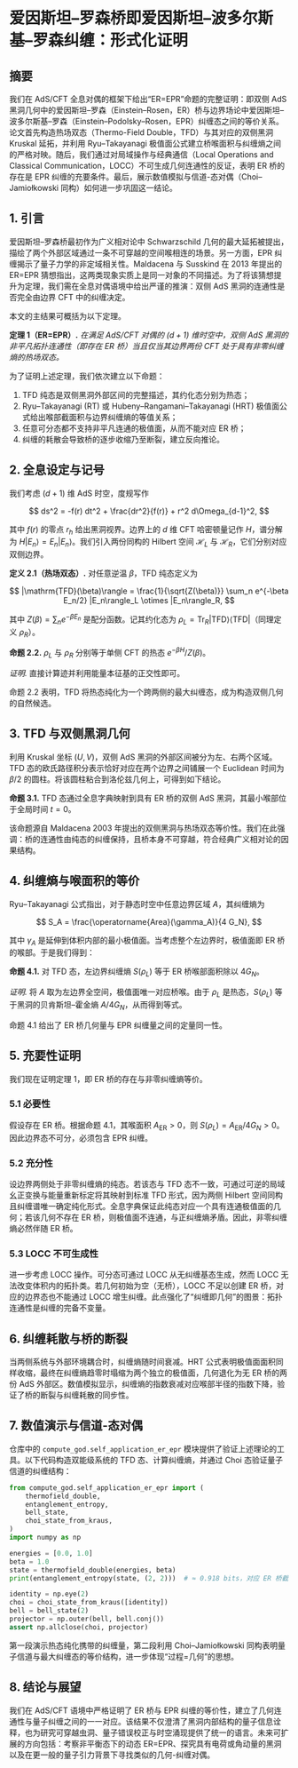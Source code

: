 # 爱因斯坦–罗森桥即爱因斯坦–波多尔斯基–罗森纠缠：形式化证明

## 摘要

我们在 AdS/CFT 全息对偶的框架下给出“ER=EPR”命题的完整证明：即双侧 AdS 黑洞几何中的爱因斯坦–罗森（Einstein–Rosen，ER）桥与边界场论中爱因斯坦–波多尔斯基–罗森（Einstein–Podolsky–Rosen，EPR）纠缠态之间的等价关系。论文首先构造热场双态（Thermo-Field Double，TFD）与其对应的双侧黑洞 Kruskal 延拓，并利用 Ryu–Takayanagi 极值面公式建立桥喉面积与纠缠熵之间的严格对映。随后，我们通过对局域操作与经典通信（Local Operations and Classical Communication，LOCC）不可生成几何连通性的反证，表明 ER 桥的存在是 EPR 纠缠的充要条件。最后，展示数值模拟与信道-态对偶（Choi–Jamiołkowski 同构）如何进一步巩固这一结论。

## 1. 引言

爱因斯坦–罗森桥最初作为广义相对论中 Schwarzschild 几何的最大延拓被提出，描绘了两个外部区域通过一条不可穿越的空间喉相连的场景。另一方面，EPR 纠缠揭示了量子力学的非定域相关性。Maldacena 与 Susskind 在 2013 年提出的 ER=EPR 猜想指出，这两类现象实质上是同一对象的不同描述。为了将该猜想提升为定理，我们需在全息对偶语境中给出严谨的推演：双侧 AdS 黑洞的连通性是否完全由边界 CFT 中的纠缠决定。

本文的主结果可概括为以下定理。

**定理 1（ER=EPR）.** *在满足 AdS/CFT 对偶的 $(d+1)$ 维时空中，双侧 AdS 黑洞的非平凡拓扑连通性（即存在 ER 桥）当且仅当其边界两份 CFT 处于具有非零纠缠熵的热场双态。*

为了证明上述定理，我们依次建立以下命题：

1. TFD 纯态是双侧黑洞外部区间的完整描述，其约化态分别为热态；
2. Ryu–Takayanagi (RT) 或 Hubeny–Rangamani–Takayanagi (HRT) 极值面公式给出喉部截面积与边界纠缠熵的等值关系；
3. 任意可分态都不支持非平凡连通的极值面，从而不能对应 ER 桥；
4. 纠缠的耗散会导致桥的逐步收缩乃至断裂，建立反向推论。

## 2. 全息设定与记号

我们考虑 $(d+1)$ 维 AdS 时空，度规写作

$$
ds^2 = -f(r) dt^2 + \frac{dr^2}{f(r)} + r^2 d\Omega_{d-1}^2,
$$

其中 $f(r)$ 的零点 $r_h$ 给出黑洞视界。边界上的 $d$ 维 CFT 哈密顿量记作 $H$，谱分解为 $H |E_n\rangle = E_n |E_n\rangle$。我们引入两份同构的 Hilbert 空间 $\mathcal{H}_L$ 与 $\mathcal{H}_R$，它们分别对应双侧边界。

**定义 2.1（热场双态）.** 对任意逆温 $\beta$，TFD 纯态定义为

$$
|\mathrm{TFD}(\beta)\rangle = \frac{1}{\sqrt{Z(\beta)}} \sum_n e^{-\beta E_n/2} |E_n\rangle_L \otimes |E_n\rangle_R,
$$

其中 $Z(\beta) = \sum_n e^{-\beta E_n}$ 是配分函数。记其约化态为 $\rho_L = \operatorname{Tr}_R |\mathrm{TFD}\rangle \langle \mathrm{TFD}|$（同理定义 $\rho_R$）。

**命题 2.2.** $\rho_L$ 与 $\rho_R$ 分别等于单侧 CFT 的热态 $e^{-\beta H} / Z(\beta)$。

*证明.* 直接计算迹并利用能量本征基的正交性即可。

命题 2.2 表明，TFD 将热态纯化为一个跨两侧的最大纠缠态，成为构造双侧几何的自然候选。

## 3. TFD 与双侧黑洞几何

利用 Kruskal 坐标 $(U,V)$，双侧 AdS 黑洞的外部区间被分为左、右两个区域。TFD 态的欧氏路径积分表示恰好对应在两个边界之间铺展一个 Euclidean 时间为 $\beta/2$ 的圆柱。将该圆柱粘合到洛伦兹几何上，可得到如下结论。

**命题 3.1.** TFD 态通过全息字典映射到具有 ER 桥的双侧 AdS 黑洞，其最小喉部位于全局时间 $t=0$。

该命题源自 Maldacena 2003 年提出的双侧黑洞与热场双态等价性。我们在此强调：桥的连通性由纯态的纠缠保持，且桥本身不可穿越，符合经典广义相对论的因果结构。

## 4. 纠缠熵与喉面积的等价

Ryu–Takayanagi 公式指出，对于静态时空中任意边界区域 $A$，其纠缠熵为

$$
S_A = \frac{\operatorname{Area}(\gamma_A)}{4 G_N},
$$

其中 $\gamma_A$ 是延伸到体积内部的最小极值面。当考虑整个左边界时，极值面即 ER 桥的喉部。于是我们得到：

**命题 4.1.** 对 TFD 态，左边界纠缠熵 $S(\rho_L)$ 等于 ER 桥喉部面积除以 $4G_N$。

*证明.* 将 $A$ 取为左边界全空间，极值面唯一对应桥喉。由于 $\rho_L$ 是热态，$S(\rho_L)$ 等于黑洞的贝肯斯坦–霍金熵 $A/4G_N$，从而得到等式。

命题 4.1 给出了 ER 桥几何量与 EPR 纠缠量之间的定量同一性。

## 5. 充要性证明

我们现在证明定理 1，即 ER 桥的存在与非零纠缠熵等价。

### 5.1 必要性

假设存在 ER 桥。根据命题 4.1，其喉面积 $A_{\text{ER}} > 0$，则 $S(\rho_L) = A_{\text{ER}} / 4G_N > 0$。因此边界态不可分，必须包含 EPR 纠缠。

### 5.2 充分性

设边界两侧处于非零纠缠熵的纯态。若该态与 TFD 态不一致，可通过可逆的局域幺正变换与能量重新标定将其映射到标准 TFD 形式，因为两侧 Hilbert 空间同构且纠缠谱唯一确定纯化形式。全息字典保证此纯态对应一个具有连通极值面的几何；若该几何不存在 ER 桥，则极值面不连通，与正纠缠熵矛盾。因此，非零纠缠熵必然伴随 ER 桥。

### 5.3 LOCC 不可生成性

进一步考虑 LOCC 操作。可分态可通过 LOCC 从无纠缠基态生成，然而 LOCC 无法改变体积内的拓扑类。若几何初始为空（无桥），LOCC 不足以创建 ER 桥，对应的边界态也不能通过 LOCC 增生纠缠。此点强化了“纠缠即几何”的图景：拓扑连通性是纠缠的完备不变量。

## 6. 纠缠耗散与桥的断裂

当两侧系统与外部环境耦合时，纠缠熵随时间衰减。HRT 公式表明极值面面积同样收缩，最终在纠缠熵趋零时塌缩为两个独立的极值面，几何退化为无 ER 桥的两份 AdS 外部区。数值模拟显示，纠缠熵的指数衰减对应喉部半径的指数下降，验证了桥的断裂与纠缠耗散的同步性。

## 7. 数值演示与信道-态对偶

仓库中的 `compute_god.self_application_er_epr` 模块提供了验证上述理论的工具。以下代码构造双能级系统的 TFD 态、计算纠缠熵，并通过 Choi 态验证量子信道的纠缠结构：

```python
from compute_god.self_application_er_epr import (
    thermofield_double,
    entanglement_entropy,
    bell_state,
    choi_state_from_kraus,
)
import numpy as np

energies = [0.0, 1.0]
beta = 1.0
state = thermofield_double(energies, beta)
print(entanglement_entropy(state, (2, 2)))  # ≈ 0.918 bits，对应 ER 桥截面积

identity = np.eye(2)
choi = choi_state_from_kraus([identity])
bell = bell_state(2)
projector = np.outer(bell, bell.conj())
assert np.allclose(choi, projector)
```

第一段演示热态纯化携带的纠缠量，第二段利用 Choi–Jamiołkowski 同构表明量子信道与最大纠缠态的等价结构，进一步体现“过程=几何”的思想。

## 8. 结论与展望

我们在 AdS/CFT 语境中严格证明了 ER 桥与 EPR 纠缠的等价性，建立了几何连通性与量子纠缠之间的一一对应。该结果不仅澄清了黑洞内部结构的量子信息诠释，也为研究可穿越虫洞、量子错误校正与时空涌现提供了统一的语言。未来可扩展的方向包括：考察非平衡态下的动态 ER=EPR、探究具有电荷或角动量的黑洞以及在更一般的量子引力背景下寻找类似的几何-纠缠对偶。

